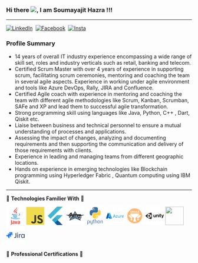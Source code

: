 ### Hi there <img src="https://raw.githubusercontent.com/MartinHeinz/MartinHeinz/master/wave.gif" width="30px">, I am Soumayajit Hazra !!!
---

[![LinkedIn](https://img.shields.io/badge/linkedin-%230077B5.svg?style=for-the-badge&logo=linkedin&logoColor=white)](https://www.linkedin.com/in/soumayajit-hazra-20437b18/)
&nbsp;[![Facebook](https://img.shields.io/badge/Facebook-%231877F2.svg?style=for-the-badge&logo=Facebook&logoColor=white)](https://www.facebook.com/soumayajit.hazra)&nbsp;   [![Insta](https://img.shields.io/badge/futoscope-%23E4405F.svg?style=for-the-badge&logo=Instagram&logoColor=white)](https://www.instagram.com/futoscope/)&nbsp;   

### Profile Summary

- 14 years of overall IT industry experience encompassing a wide range of skill set, roles and industry verticals such as retail, banking and telecom. 
- Certified Scrum Master with over 4 years of experience in supporting scrum, facilitating scrum ceremonies, mentoring and coaching the team in several agile aspects. Experience in working under agile environment and tools like Azure DevOps, Rally, JIRA and Confluence. 
- Certified Agile coach with experience in mentoring and coaching the team with different agile methodologies like Scrum, Kanban, Scrumban, SAFe and XP and lead them to successful agile transformation.
- Strong programming skill using languages like Java, Python, C++ , Dart, Qiskit etc.
- Liaise between business and technical personnel to ensure a mutual understanding of processes and applications.
- Assessing the impact of changes, analyzing and documenting requirements and then supporting the communication and delivery of those requirements with clients.
- Experience in leading and managing teams from different geographic locations.
- Hands on experience in emerging technologies like Blockchain programming using Hyperledger Fabric , Quantum computing using IBM Qiskit.

---
🧰 **Technologies Familier With** 🧰

<img src="https://github.com/devicons/devicon/blob/master/icons/java/java-original-wordmark.svg" width="50" height="50">  <img src="https://github.com/devicons/devicon/blob/master/icons/javascript/javascript-original.svg" width="50" height="50">  <img src="https://github.com/devicons/devicon/blob/master/icons/flutter/flutter-original.svg" width="50" height="50">  <img src="https://github.com/devicons/devicon/blob/master/icons/groovy/groovy-original.svg" width="50" height="50">  <img src="https://github.com/devicons/devicon/blob/master/icons/python/python-original-wordmark.svg" width="50" height="50">  <img src="https://github.com/devicons/devicon/blob/master/icons/azure/azure-original-wordmark.svg" width="50" height="50">  <img src="https://github.com/devicons/devicon/blob/master/icons/grails/grails-original.svg" width="50" height="50">  <img src="https://github.com/devicons/devicon/blob/master/icons/unity/unity-original-wordmark.svg" width="50" height="50">  <img src="https://upload.wikimedia.org/wikipedia/commons/5/51/Qiskit-Logo.svg" width="50" height="50">  <img src="https://github.com/devicons/devicon/blob/master/icons/jira/jira-original-wordmark.svg" width="50" height="50"> 

🧰 **Professional Certifications** 🧰




	
